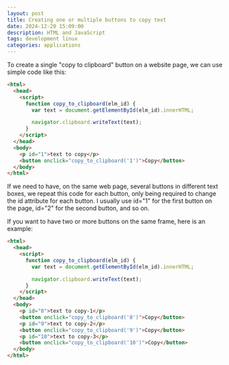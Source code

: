 ```yaml
---
layout: post
title: Creating one or multiple buttons to copy text
date: 2024-12-20 15:09:00
description: HTML and JavaScript
tags: development linux
categories: applications
---
```


To create a single "copy to clipboard" button on a website page, we can use simple code like this:

```html
<html>
  <head>
    <script>
      function copy_to_clipboard(elm_id) {
        var text = document.getElementById(elm_id).innerHTML;

        navigator.clipboard.writeText(text);
      }
    </script>
  </head>
  <body>
    <p id="1">text to copy</p>
    <button onclick="copy_to_clipboard('1')">Copy</button>
  </body>
</html>
```

If we need to have, on the same web page, several buttons in different text boxes, we repeat this code for each button, only being required to change the id attribute for each button. I usually use id="1" for the first button on the page, id="2" for the second button, and so on.

If you want to have two or more buttons on the same frame, here is an example:

```html
<html>
  <head>
    <script>
      function copy_to_clipboard(elm_id) {
        var text = document.getElementById(elm_id).innerHTML;

        navigator.clipboard.writeText(text);
      }
    </script>
  </head>
  <body>
    <p id="8">text to copy-1</p>
    <button onclick="copy_to_clipboard('8')">Copy</button>
    <p id="9">text to copy-2</p>
    <button onclick="copy_to_clipboard('9')">Copy</button>
    <p id="10">text to copy-3</p>
    <button onclick="copy_to_clipboard('10')">Copy</button>
  </body>
</html>
```

&nbsp;

<script src="https://giscus.app/client.js"
        data-repo="pratajo/pratajo.github.io"
        data-repo-id="R_kgDONl93Sw"
        data-category="Comments"
        data-category-id="DIC_kwDONl93S84Cl7yv"
        data-mapping="title"
        data-strict="1"
        data-reactions-enabled="1"
        data-emit-metadata="0"
        data-input-position="bottom"
        data-theme="preferred_color_scheme"
        data-lang="en"
        crossorigin="anonymous"
        async>
</script>
